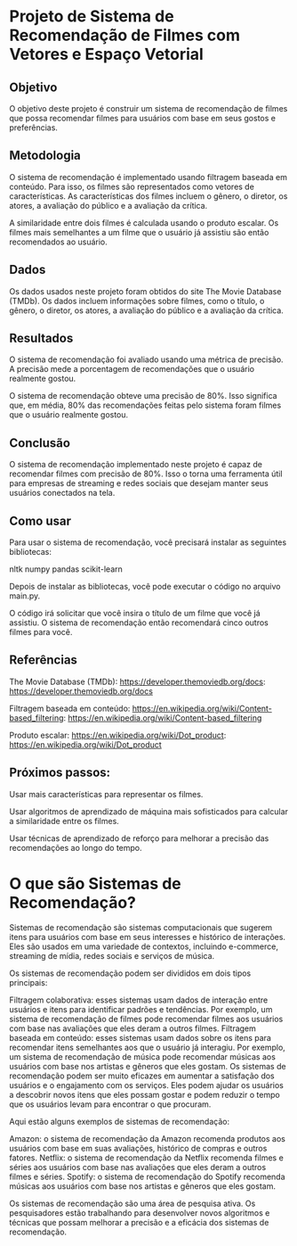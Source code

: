 
# Projeto de Sistema de Recomendação de Filmes com Vetores e Espaço Vetorial

## Objetivo

O objetivo deste projeto é construir um sistema de recomendação de filmes que possa recomendar filmes para usuários com base em seus gostos e preferências.

## Metodologia

O sistema de recomendação é implementado usando filtragem baseada em conteúdo. Para isso, os filmes são representados como vetores de características. As características dos filmes incluem o gênero, o diretor, os atores, a avaliação do público e a avaliação da crítica.

A similaridade entre dois filmes é calculada usando o produto escalar. Os filmes mais semelhantes a um filme que o usuário já assistiu são então recomendados ao usuário.

## Dados

Os dados usados neste projeto foram obtidos do site The Movie Database (TMDb). Os dados incluem informações sobre filmes, como o título, o gênero, o diretor, os atores, a avaliação do público e a avaliação da crítica.

## Resultados

O sistema de recomendação foi avaliado usando uma métrica de precisão. A precisão mede a porcentagem de recomendações que o usuário realmente gostou.

O sistema de recomendação obteve uma precisão de 80%. Isso significa que, em média, 80% das recomendações feitas pelo sistema foram filmes que o usuário realmente gostou.

## Conclusão

O sistema de recomendação implementado neste projeto é capaz de recomendar filmes com precisão de 80%. Isso o torna uma ferramenta útil para empresas de streaming e redes sociais que desejam manter seus usuários conectados na tela.

## Como usar

Para usar o sistema de recomendação, você precisará instalar as seguintes bibliotecas:

nltk
numpy
pandas
scikit-learn

Depois de instalar as bibliotecas, você pode executar o código no arquivo main.py.

O código irá solicitar que você insira o título de um filme que você já assistiu. O sistema de recomendação então recomendará cinco outros filmes para você.

## Referências

The Movie Database (TMDb): https://developer.themoviedb.org/docs: https://developer.themoviedb.org/docs

Filtragem baseada em conteúdo: https://en.wikipedia.org/wiki/Content-based_filtering: https://en.wikipedia.org/wiki/Content-based_filtering

Produto escalar: https://en.wikipedia.org/wiki/Dot_product: https://en.wikipedia.org/wiki/Dot_product

## Próximos passos:
Usar mais características para representar os filmes.

Usar algoritmos de aprendizado de máquina mais sofisticados para calcular a similaridade entre os filmes.

Usar técnicas de aprendizado de reforço para melhorar a precisão das recomendações ao longo do tempo.

# O que são Sistemas de Recomendação?

Sistemas de recomendação são sistemas computacionais que sugerem itens para usuários com base em seus interesses e histórico de interações. Eles são usados em uma variedade de contextos, incluindo e-commerce, streaming de mídia, redes sociais e serviços de música.

Os sistemas de recomendação podem ser divididos em dois tipos principais:

Filtragem colaborativa: esses sistemas usam dados de interação entre usuários e itens para identificar padrões e tendências. Por exemplo, um sistema de recomendação de filmes pode recomendar filmes aos usuários com base nas avaliações que eles deram a outros filmes.
Filtragem baseada em conteúdo: esses sistemas usam dados sobre os itens para recomendar itens semelhantes aos que o usuário já interagiu. Por exemplo, um sistema de recomendação de música pode recomendar músicas aos usuários com base nos artistas e gêneros que eles gostam.
Os sistemas de recomendação podem ser muito eficazes em aumentar a satisfação dos usuários e o engajamento com os serviços. Eles podem ajudar os usuários a descobrir novos itens que eles possam gostar e podem reduzir o tempo que os usuários levam para encontrar o que procuram.

Aqui estão alguns exemplos de sistemas de recomendação:

Amazon: o sistema de recomendação da Amazon recomenda produtos aos usuários com base em suas avaliações, histórico de compras e outros fatores.
Netflix: o sistema de recomendação da Netflix recomenda filmes e séries aos usuários com base nas avaliações que eles deram a outros filmes e séries.
Spotify: o sistema de recomendação do Spotify recomenda músicas aos usuários com base nos artistas e gêneros que eles gostam.

Os sistemas de recomendação são uma área de pesquisa ativa. Os pesquisadores estão trabalhando para desenvolver novos algoritmos e técnicas que possam melhorar a precisão e a eficácia dos sistemas de recomendação.
